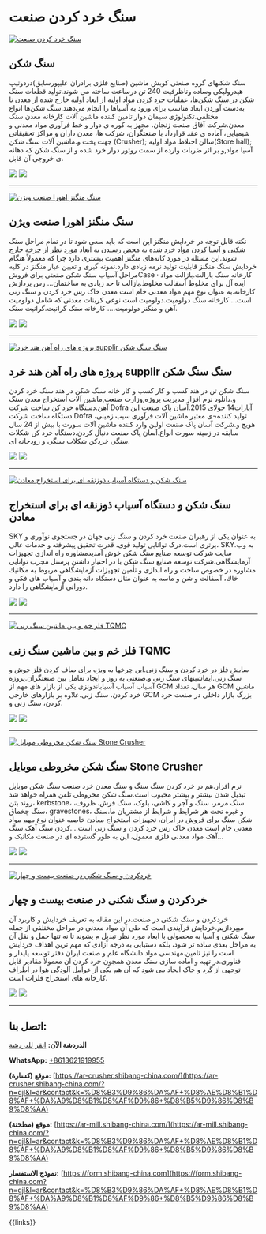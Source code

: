 # سنگ خرد کردن صنعت

<a href="https://swt.shibang-china.com/?n=gjl&l=ar&img&k=%D8%B3%D9%86%DA%AF+%D8%AE%D8%B1%D8%AF+%DA%A9%D8%B1%D8%AF%D9%86+%D8%B5%D9%86%D8%B9%D8%AA" target="_blank">![سنگ خرد کردن صنعت](http://static.shibang-china.com/all-800x300/1033.jpg)</a>

## سنگ شکن
سنگ شکنهای گروه صنعتی کوبش ماشین (صنایع فلزی برادران علیپورسابق)دردوتیپ هیدرولیکی وساده وتاظرفیت 240 تن درساعت ساخته می شوند.تولید قطعات سنگ شکن در.سنگ شکن‌ها، عملیات خرد کردن مواد اولیه از ابعاد اولیه خارج شده از معدن تا به‌دست آوردن ابعاد مناسب برای ورود به آسیاها را انجام می‌دهند.سنگ شکن‌ها انواع مختلفی.تکنولوژی سیمان دوار تامین کننده ماشین آلات کارخانه معدن سنگ معدن.شرکت آفاق صنعت زنجان، مجهز به کوره ی دوار و خط فرآوری مواد معدنی و شیمیایی، آماده ی عقد قرارداد با صنعتگران، شرکت ها، معدن داران و مراکز تحقیقاتی جهت پخت و.ماشین آلات سنگ شکن (Crusher); سالن اختلاط مواد اولیه(Store hall); آسیا مواد,و بر اثر ضربات وارده از سمت روتور دوار خرد شده و از سنگ شکن که دهانه ی خروجی آن قابل.


<a href="https://whatsapp.shibangsoft.com/WhatsApp.php" target="_blank" title="WhatsApp">![](http://static.shibang-china.com/icon/whatsapp.png)</a> <a href="https://swt.shibang-china.com/?n=gjl&l=ar&icon&k=%D8%B3%D9%86%DA%AF+%D8%AE%D8%B1%D8%AF+%DA%A9%D8%B1%D8%AF%D9%86+%D8%B5%D9%86%D8%B9%D8%AA" target="_blank">![](http://static.shibang-china.com/icon/chat-ar.png)</a>

---

<a href="https://swt.shibang-china.com/?n=gjl&l=ar&img&k=%D8%B3%D9%86%DA%AF+%D8%AE%D8%B1%D8%AF+%DA%A9%D8%B1%D8%AF%D9%86+%D8%B5%D9%86%D8%B9%D8%AA" target="_blank">![سنگ منگنز اهورا صنعت ویژن](http://static.shibang-china.com/all-800x300/913.jpg)</a>

## سنگ منگنز اهورا صنعت ویژن
نکته قابل توجه در خردایش منگنز این است که باید سعی شود تا در تمام مراحل سنگ شکنی و آسیا کردن مواد خرد شده به محض رسیدن به ابعاد مورد نظر از چرخه خارج شوند.این مسئله در مورد کانه‌های منگنز اهمیت بیشتری دارد چرا که معمولاً هنگام خردایش سنگ منگنز قابلیت تولید نرمه زیادی دارد.نمونه گیری و تعیین عیار منگنز در کلیه مراحل.آسیاب سنگ شکن صنعتی برای فروشCase &middot; کارخانه سنگ بازالت.بازالت مواد ایده آل برای مخلوط آسفالت مخلوط.بازالت تا حد زیادی به ساختمان… رس پردازش کارخانه.به عنوان نوع مهم مواد معدنی خام است معدن خاک رس خرد کردن و سنگ زنی است… کارخانه سنگ دولومیت.دولومیت است نوعی کربنات معدنی که شامل دولومیت آهن و منگنز دولومیت.… کارخانه سنگ گرانیت.گرانیت سنگ.


<a href="https://whatsapp.shibangsoft.com/WhatsApp.php" target="_blank" title="WhatsApp">![](http://static.shibang-china.com/icon/whatsapp.png)</a> <a href="https://swt.shibang-china.com/?n=gjl&l=ar&icon&k=%D8%B3%D9%86%DA%AF+%D8%AE%D8%B1%D8%AF+%DA%A9%D8%B1%D8%AF%D9%86+%D8%B5%D9%86%D8%B9%D8%AA" target="_blank">![](http://static.shibang-china.com/icon/chat-ar.png)</a>

---

<a href="https://swt.shibang-china.com/?n=gjl&l=ar&img&k=%D8%B3%D9%86%DA%AF+%D8%AE%D8%B1%D8%AF+%DA%A9%D8%B1%D8%AF%D9%86+%D8%B5%D9%86%D8%B9%D8%AA" target="_blank">![پروژه های راه آهن هند خرد supplir سنگ سنگ شکن](http://static.shibang-china.com/all-800x300/1427.jpg)</a>

## پروژه های راه آهن هند خرد supplir سنگ سنگ شکن
سنگ شکن تن در هند کسب و کار کسب و کار خانه سنگ شکن در هند سنگ خرد کردن و.دانلود نرم افزار مدیریت پروژه,وزارت صنعت,ماشین آلات استخراج معدن سنگ آهن.دستگاه خرد کن ساخت شرکت Dofra آپارات14 جولای 2015.آسان پاک صنعت این دستگاه ساخت شرکت Dofra تولید کننده¬ی معتبر ماشین آلات فرآوری سیب زمینی، هویج و.شرکت آسان پاک صنعت اولین وارد کننده ماشین آلات سورت با بیش از 24 سال سابقه در زمینه سورت انواع.آسان پاک صنعت دنبال کردن.دستگاه خرد کن شکلات سنگی خردکن شکلات سنگی و رودخانه ای.


<a href="https://whatsapp.shibangsoft.com/WhatsApp.php" target="_blank" title="WhatsApp">![](http://static.shibang-china.com/icon/whatsapp.png)</a> <a href="https://swt.shibang-china.com/?n=gjl&l=ar&icon&k=%D8%B3%D9%86%DA%AF+%D8%AE%D8%B1%D8%AF+%DA%A9%D8%B1%D8%AF%D9%86+%D8%B5%D9%86%D8%B9%D8%AA" target="_blank">![](http://static.shibang-china.com/icon/chat-ar.png)</a>

---

<a href="https://swt.shibang-china.com/?n=gjl&l=ar&img&k=%D8%B3%D9%86%DA%AF+%D8%AE%D8%B1%D8%AF+%DA%A9%D8%B1%D8%AF%D9%86+%D8%B5%D9%86%D8%B9%D8%AA" target="_blank">![سنگ شکن و دستگاه آسیاب ذوزنقه ای برای استخراج معادن](http://static.shibang-china.com/all-800x300/776.jpg)</a>

## سنگ شکن و دستگاه آسیاب ذوزنقه ای برای استخراج معادن
SKY به عنوان یکی از رهبران صنعت خرد کردن و سنگ زنی جهان در جستجوی نوآوری و برتری است.درک توانایی تولید قوی، قدرت تحقیق پیشرفته و خدمات عالی، SKY.به وب سایت شرکت توسعه صنایع سنگ شکن خوش آمدیدمشاوره راه اندازی تجهیزات آزمایشگاهی.شركت توسعه صنایع سنگ شکن با در اختیار داشتن پرسنل مجرب توانایی مشاوره در خصوص ساخت و راه‌ اندازی و تأمین تجهیزات آزمایشگاهی مربوط به مكانیك خاك، آسفالت و شن و ماسه به عنوان مثال دستگاه دانه‌ بندی و آسیاب های فكی و دورانی آزمایشگاهی را دارد.


<a href="https://whatsapp.shibangsoft.com/WhatsApp.php" target="_blank" title="WhatsApp">![](http://static.shibang-china.com/icon/whatsapp.png)</a> <a href="https://swt.shibang-china.com/?n=gjl&l=ar&icon&k=%D8%B3%D9%86%DA%AF+%D8%AE%D8%B1%D8%AF+%DA%A9%D8%B1%D8%AF%D9%86+%D8%B5%D9%86%D8%B9%D8%AA" target="_blank">![](http://static.shibang-china.com/icon/chat-ar.png)</a>

---

<a href="https://swt.shibang-china.com/?n=gjl&l=ar&img&k=%D8%B3%D9%86%DA%AF+%D8%AE%D8%B1%D8%AF+%DA%A9%D8%B1%D8%AF%D9%86+%D8%B5%D9%86%D8%B9%D8%AA" target="_blank">![فلز خم و بین ماشین سنگ زنی TQMC](http://static.shibang-china.com/all-800x300/755.jpg)</a>

## فلز خم و بین ماشین سنگ زنی TQMC
سایش فلز در خرد کردن و سنگ زنی.این چرخها به ویژه برای صاف کردن فلز جوش و سنگ زنی.ایماشینهای سنگ زنی و.صنعتی به روز و ایجاد تعامل بین صنعتگران.پروژه آسیاب آسیاب آسیاباندونزی یکی از بازار های مهم از GCM هر سال، تعداد GCM ماشین خرد کردن، سنگ زنی.علاوه بر بازارهای خارجی GCM بزرگ بازار داخلى در صنعت خرد کردن، سنگ زنی و.


<a href="https://whatsapp.shibangsoft.com/WhatsApp.php" target="_blank" title="WhatsApp">![](http://static.shibang-china.com/icon/whatsapp.png)</a> <a href="https://swt.shibang-china.com/?n=gjl&l=ar&icon&k=%D8%B3%D9%86%DA%AF+%D8%AE%D8%B1%D8%AF+%DA%A9%D8%B1%D8%AF%D9%86+%D8%B5%D9%86%D8%B9%D8%AA" target="_blank">![](http://static.shibang-china.com/icon/chat-ar.png)</a>

---

<a href="https://swt.shibang-china.com/?n=gjl&l=ar&img&k=%D8%B3%D9%86%DA%AF+%D8%AE%D8%B1%D8%AF+%DA%A9%D8%B1%D8%AF%D9%86+%D8%B5%D9%86%D8%B9%D8%AA" target="_blank">![سنگ شکن مخروطی موبایل Stone Crusher](http://static.shibang-china.com/all-800x300/101.jpg)</a>

## سنگ شکن مخروطی موبایل Stone Crusher
نرم افزار.هم در خرد کردن سنگ سنگ و سنگ معدن خرد صنعت سنگ شکن موبایل تبدیل شدن بیشتر و بیشتر محبوب است.سنگ شکن مخروطی تلفن همراه خواهد شد روند بتن، kerbstone، سنگ مرمر، سنگ و آجر و کاشی، بلوک، سنگ فرش، ظروف، سنگ چخماق، gravestones، و غیره تحت هر شرايط و شرایط از مشتریان ما.سنگ شکن سنگ برای فروش در ایران، تجهیزات استخراج معادن خاصبه عنوان نوع مهم مواد معدنی خام است معدن خاک رس خرد کردن و سنگ زنی است….کردن سنگ آهک.سنگ آهک مواد معدنی فلزی معمول، این به طور گسترده ای در صنعت مکانیک و…


<a href="https://whatsapp.shibangsoft.com/WhatsApp.php" target="_blank" title="WhatsApp">![](http://static.shibang-china.com/icon/whatsapp.png)</a> <a href="https://swt.shibang-china.com/?n=gjl&l=ar&icon&k=%D8%B3%D9%86%DA%AF+%D8%AE%D8%B1%D8%AF+%DA%A9%D8%B1%D8%AF%D9%86+%D8%B5%D9%86%D8%B9%D8%AA" target="_blank">![](http://static.shibang-china.com/icon/chat-ar.png)</a>

---

<a href="https://swt.shibang-china.com/?n=gjl&l=ar&img&k=%D8%B3%D9%86%DA%AF+%D8%AE%D8%B1%D8%AF+%DA%A9%D8%B1%D8%AF%D9%86+%D8%B5%D9%86%D8%B9%D8%AA" target="_blank">![خردکردن و سنگ شکنی در صنعت بیست و چهار](http://static.shibang-china.com/all-800x300/1100.jpg)</a>

## خردکردن و سنگ شکنی در صنعت بیست و چهار
خردکردن و سنگ شکنی در صنعت.در این مقاله به تعریف خردایش و کاربرد آن میپردازیم.خردایش فرآیندی است که طی آن مواد معدنی در مراحل مختلفی از جمله سنگ شکنی و آسیا به محصولی با ابعاد مورد نظر تبدیل م یشوند تا نه تنها حمل و نقل آن به مراحل بعدی ساده تر شود، بلکه دستیابی به درجه آزادی که مهم ترین اهداف خردایش است را نیز تامین.مهندسی مواد دانشگاه علم و صنعت ایران دفتر توسعه پایدار و فناوری.در تهیه و آماده سازی سنگ معدن همچون خرد کردن آن معمولا مقادیر قابل توجهی از گرد و خاک ایجاد می شود که آن هم یکی از عوامل آلودگی هوا در اطراف کارخانه های استخراج فلزات است.


<a href="https://whatsapp.shibangsoft.com/WhatsApp.php" target="_blank" title="WhatsApp">![](http://static.shibang-china.com/icon/whatsapp.png)</a> <a href="https://swt.shibang-china.com/?n=gjl&l=ar&icon&k=%D8%B3%D9%86%DA%AF+%D8%AE%D8%B1%D8%AF+%DA%A9%D8%B1%D8%AF%D9%86+%D8%B5%D9%86%D8%B9%D8%AA" target="_blank">![](http://static.shibang-china.com/icon/chat-ar.png)</a>

---
## اتصل بنا:

**الدردشة الآن:** [انقر للدردشة](https://swt.shibang-china.com?n=gjl&l=ar&contact&k=%D8%B3%D9%86%DA%AF+%D8%AE%D8%B1%D8%AF+%DA%A9%D8%B1%D8%AF%D9%86+%D8%B5%D9%86%D8%B9%D8%AA)

**WhatsApp:**  [+8613621919955](https://whatsapp.shibangsoft.com/WhatsApp.php)

**موقع (كسارة):** [https://ar-crusher.shibang-china.com/](https://ar-crusher.shibang-china.com/?n=gjl&l=ar&contact&k=%D8%B3%D9%86%DA%AF+%D8%AE%D8%B1%D8%AF+%DA%A9%D8%B1%D8%AF%D9%86+%D8%B5%D9%86%D8%B9%D8%AA)

**موقع (مطحنة):** [https://ar-mill.shibang-china.com/](https://ar-mill.shibang-china.com/?n=gjl&l=ar&contact&k=%D8%B3%D9%86%DA%AF+%D8%AE%D8%B1%D8%AF+%DA%A9%D8%B1%D8%AF%D9%86+%D8%B5%D9%86%D8%B9%D8%AA)

**نموذج الاستفسار:** [https://form.shibang-china.com](https://form.shibang-china.com?n=gjl&l=ar&contact&k=%D8%B3%D9%86%DA%AF+%D8%AE%D8%B1%D8%AF+%DA%A9%D8%B1%D8%AF%D9%86+%D8%B5%D9%86%D8%B9%D8%AA)

{{links}}